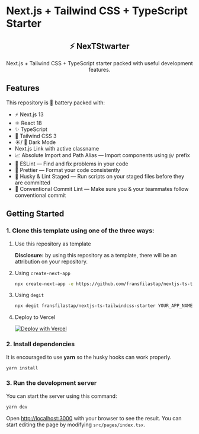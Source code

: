 # Next.js + Tailwind CSS + TypeScript Starter

<div align="center">
  <h2>⚡️ NexTStwarter</h2>
  <p>Next.js + Tailwind CSS + TypeScript starter packed with useful development features.</p>
</div>

## Features

This repository is 🔋 battery packed with:

- ⚡️ Next.js 13
- ⚛️ React 18
- ✨ TypeScript
- 💨 Tailwind CSS 3
- ☀️/ 🌙 Dark Mode
- Next.js Link with active classname
- 📈 Absolute Import and Path Alias — Import components using `@/` prefix
- 📏 ESLint — Find and fix problems in your code
- 💖 Prettier — Format your code consistently
- 🐶 Husky & Lint Staged — Run scripts on your staged files before they are committed
- 🤖 Conventional Commit Lint — Make sure you & your teammates follow conventional commit

## Getting Started

### 1. Clone this template using one of the three ways:

1. Use this repository as template

   **Disclosure:** by using this repository as a template, there will be an attribution on your repository.

2. Using `create-next-app`

   ```bash
   npx create-next-app -e https://github.com/fransfilastap/nextjs-ts-tailwindcss-starter project-name
   ```

3. Using `degit`

   ```bash
   npx degit fransfilastap/nextjs-ts-tailwindcss-starter YOUR_APP_NAME
   ```

4. Deploy to Vercel

   [![Deploy with Vercel](https://vercel.com/button)](https://vercel.com/new/git/external?repository-url=https%3A%2F%2Fgithub.com%2Ffransfilastap%2Fnextjs-ts-tailwindcss-starter)

### 2. Install dependencies

It is encouraged to use **yarn** so the husky hooks can work properly.

```bash
yarn install
```

### 3. Run the development server

You can start the server using this command:

```bash
yarn dev
```

Open [http://localhost:3000](http://localhost:3000) with your browser to see the result. You can start editing the page by modifying `src/pages/index.tsx`.
